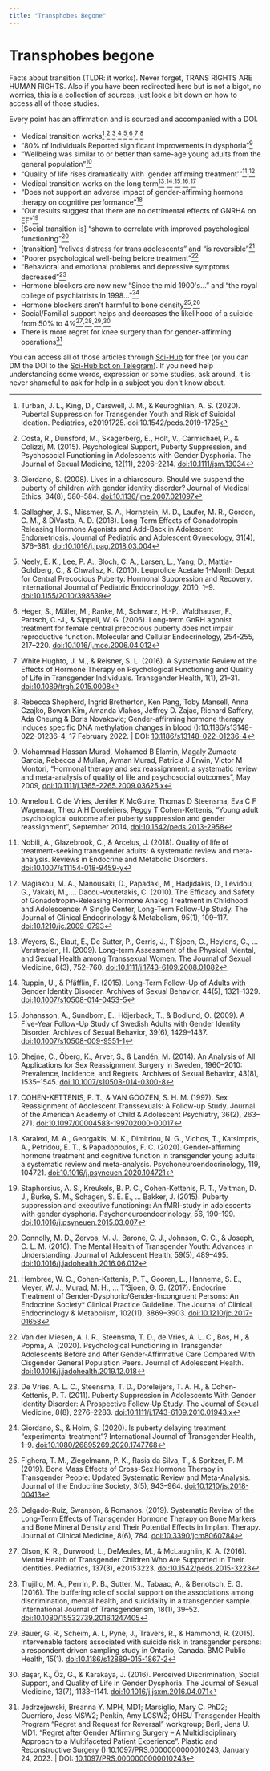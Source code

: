 ```yaml
---
title: "Transphobes Begone"
---
```


# Transphobes begone

Facts about transition (TLDR: it works). Never forget, TRANS RIGHTS ARE HUMAN RIGHTS. Also if you have been redirected here but is not a bigot, no worries, this is a collection of sources, just look a bit down on how to access all of those studies.

Every point has an affirmation and is sourced and accompanied with a DOI.

- Medical transition works[^1]·[^2]·[^3]·[^4]·[^5]·[^6]·[^7]·[^31]
- “80% of Individuals Reported significant improvements in dysphoria”[^8]
- “Wellbeing was similar to or better than same-age young adults from the general population”[^9]
- “Quality of life rises dramatically with 'gender affirming treatment'”[^10]·[^11]
- Medical transition works on the long term[^12]·[^13]·[^14]·[^15]·[^16]
- “Does not support an adverse impact of gender-affirming hormone therapy on cognitive performance”[^17]
- “Our results suggest that there are no detrimental effects of GNRHA on EF”[^18]
- [Social transition is] “shown to correlate with improved psychological functioning”[^19]
- [transition] “relives distress for trans adolescents” and “is reversible”[^20]
- “Poorer psychological well-being before treatment”[^21]
- “Behavioral and emotional problems and depressive symptoms decreased”[^22]
- Hormone blockers are now new “Since the mid 1900's…” and “the royal college of psychiatrists in 1998…”[^23]
- Hormone blockers aren't harmful to bone density[^24]·[^25]
- Social/Familial support helps and decreases the likelihood of a suicide from 50% to 4%[^26]·[^27]·[^28]·[^29]
- There is more regret for knee surgery than for gender-affirming operations[^30]

You can access all of those articles through [Sci-Hub](https://sci-hub.se/) for free (or you can DM the DOI to the [Sci-Hub bot on Telegram](https://t.me/scihubot)). If you need help understanding some words, expression or some studies, ask around, it is never shameful to ask for help in a subject you don't know about.

[^1]: Turban, J. L., King, D., Carswell, J. M., & Keuroghlian, A. S. (2020). Pubertal Suppression for Transgender Youth and Risk of Suicidal Ideation. Pediatrics, e20191725. doi:10.1542/peds.2019-1725
[^2]: Costa, R., Dunsford, M., Skagerberg, E., Holt, V., Carmichael, P., & Colizzi, M. (2015). Psychological Support, Puberty Suppression, and Psychosocial Functioning in Adolescents with Gender Dysphoria. The Journal of Sexual Medicine, 12(11), 2206–2214. [doi:10.1111/jsm.13034](https://doi.org/10.1111/jsm.13034)
[^3]: Giordano, S. (2008). Lives in a chiaroscuro. Should we suspend the puberty of children with gender identity disorder? Journal of Medical Ethics, 34(8), 580–584. [doi:10.1136/jme.2007.021097](https://doi.org/10.1136/jme.2007.021097)
[^4]: Gallagher, J. S., Missmer, S. A., Hornstein, M. D., Laufer, M. R., Gordon, C. M., & DiVasta, A. D. (2018). Long-Term Effects of Gonadotropin-Releasing Hormone Agonists and Add-Back in Adolescent Endometriosis. Journal of Pediatric and Adolescent Gynecology, 31(4), 376–381. [doi:10.1016/j.jpag.2018.03.004](https://doi.org/10.1016/j.jpag.2018.03.004)
[^5]: Neely, E. K., Lee, P. A., Bloch, C. A., Larsen, L., Yang, D., Mattia-Goldberg, C., & Chwalisz, K. (2010). Leuprolide Acetate 1-Month Depot for Central Precocious Puberty: Hormonal Suppression and Recovery. International Journal of Pediatric Endocrinology, 2010, 1–9. [doi:10.1155/2010/398639](https://doi.org/10.1155/2010/398639)
[^6]: Heger, S., Müller, M., Ranke, M., Schwarz, H.-P., Waldhauser, F., Partsch, C.-J., & Sippell, W. G. (2006). Long-term GnRH agonist treatment for female central precocious puberty does not impair reproductive function. Molecular and Cellular Endocrinology, 254-255, 217–220. [doi:10.1016/j.mce.2006.04.012](https://doi.org/10.1016/j.mce.2006.04.012)
[^7]: White Hughto, J. M., & Reisner, S. L. (2016). A Systematic Review of the Effects of Hormone Therapy on Psychological Functioning and Quality of Life in Transgender Individuals. Transgender Health, 1(1), 21–31. [doi:10.1089/trgh.2015.0008](https://doi.org/10.1089/trgh.2015.0008)
[^8]: Mohammad Hassan Murad, Mohamed B Elamin, Magaly Zumaeta Garcia, Rebecca J Mullan, Ayman Murad, Patricia J Erwin, Victor M Montori, “Hormonal therapy and sex reassignment: a systematic review and meta-analysis of quality of life and psychosocial outcomes”, May 2009, [doi:10.1111/j.1365-2265.2009.03625.x](https://doi.org/10.1111/j.1365-2265.2009.03625.x)
[^9]: Annelou L C de Vries, Jenifer K McGuire, Thomas D Steensma, Eva C F Wagenaar, Theo A H Doreleijers, Peggy T Cohen-Kettenis, “Young adult psychological outcome after puberty suppression and gender reassignment”, September 2014, [doi:10.1542/peds.2013-2958](https://doi.org/10.1542/peds.2013-2958)
[^10]: Nobili, A., Glazebrook, C., & Arcelus, J. (2018). Quality of life of treatment-seeking transgender adults: A systematic review and meta-analysis. Reviews in Endocrine and Metabolic Disorders. [doi:10.1007/s11154-018-9459-y](https://doi.org/10.1007/s11154-018-9459-y)
[^11]: Magiakou, M. A., Manousaki, D., Papadaki, M., Hadjidakis, D., Levidou, G., Vakaki, M., … Dacou-Voutetakis, C. (2010). The Efficacy and Safety of Gonadotropin-Releasing Hormone Analog Treatment in Childhood and Adolescence: A Single Center, Long-Term Follow-Up Study. The Journal of Clinical Endocrinology & Metabolism, 95(1), 109–117. [doi:10.1210/jc.2009-0793](https://doi.org/10.1210/jc.2009-0793)
[^12]: Weyers, S., Elaut, E., De Sutter, P., Gerris, J., T’Sjoen, G., Heylens, G., … Verstraelen, H. (2009). Long-term Assessment of the Physical, Mental, and Sexual Health among Transsexual Women. The Journal of Sexual Medicine, 6(3), 752–760. [doi:10.1111/j.1743-6109.2008.01082](https://doi.org/10.1111/j.1743-6109.2008.01082)
[^13]: Ruppin, U., & Pfäfflin, F. (2015). Long-Term Follow-Up of Adults with Gender Identity Disorder. Archives of Sexual Behavior, 44(5), 1321–1329. [doi:10.1007/s10508-014-0453-5](https://doi.org/10.1007/s10508-014-0453-5)
[^14]: Johansson, A., Sundbom, E., Höjerback, T., & Bodlund, O. (2009). A Five-Year Follow-Up Study of Swedish Adults with Gender Identity Disorder. Archives of Sexual Behavior, 39(6), 1429–1437. [doi:10.1007/s10508-009-9551-1](https://doi.org/10.1007/s10508-009-9551-1)
[^15]: Dhejne, C., Öberg, K., Arver, S., & Landén, M. (2014). An Analysis of All Applications for Sex Reassignment Surgery in Sweden, 1960–2010: Prevalence, Incidence, and Regrets. Archives of Sexual Behavior, 43(8), 1535–1545. [doi:10.1007/s10508-014-0300-8](https://doi.org/10.1007/s10508-014-0300-8)
[^16]: COHEN-KETTENIS, P. T., & VAN GOOZEN, S. H. M. (1997). Sex Reassignment of Adolescent Transsexuals: A Follow-up Study. Journal of the American Academy of Child & Adolescent Psychiatry, 36(2), 263–271. [doi:10.1097/00004583-199702000-00017](https://doi.org/10.1097/00004583-199702000-00017)
[^17]: Karalexi, M. A., Georgakis, M. K., Dimitriou, N. G., Vichos, T., Katsimpris, A., Petridou, E. T., & Papadopoulos, F. C. (2020). Gender-affirming hormone treatment and cognitive function in transgender young adults: a systematic review and meta-analysis. Psychoneuroendocrinology, 119, 104721. [doi:10.1016/j.psyneuen.2020.104721](https://doi.org/10.1016/j.psyneuen.2020.104721)
[^18]: Staphorsius, A. S., Kreukels, B. P. C., Cohen-Kettenis, P. T., Veltman, D. J., Burke, S. M., Schagen, S. E. E., … Bakker, J. (2015). Puberty suppression and executive functioning: An fMRI-study in adolescents with gender dysphoria. Psychoneuroendocrinology, 56, 190–199. [doi:10.1016/j.psyneuen.2015.03.007](https://doi.org/10.1016/j.psyneuen.2015.03.007)
[^19]: Connolly, M. D., Zervos, M. J., Barone, C. J., Johnson, C. C., & Joseph, C. L. M. (2016). The Mental Health of Transgender Youth: Advances in Understanding. Journal of Adolescent Health, 59(5), 489–495. [doi:10.1016/j.jadohealth.2016.06.012](https://doi.org/10.1016/j.jadohealth.2016.06.012)
[^20]: Hembree, W. C., Cohen-Kettenis, P. T., Gooren, L., Hannema, S. E., Meyer, W. J., Murad, M. H., … T’Sjoen, G. G. (2017). Endocrine Treatment of Gender-Dysphoric/Gender-Incongruent Persons: An Endocrine Society\* Clinical Practice Guideline. The Journal of Clinical Endocrinology & Metabolism, 102(11), 3869–3903. [doi:10.1210/jc.2017-01658](https://doi.org/10.1210/jc.2017-01658)
[^21]: Van der Miesen, A. I. R., Steensma, T. D., de Vries, A. L. C., Bos, H., & Popma, A. (2020). Psychological Functioning in Transgender Adolescents Before and After Gender-Affirmative Care Compared With Cisgender General Population Peers. Journal of Adolescent Health. [doi:10.1016/j.jadohealth.2019.12.018](https://doi.org/10.1016/j.jadohealth.2019.12.018)
[^22]: De Vries, A. L. C., Steensma, T. D., Doreleijers, T. A. H., & Cohen‐Kettenis, P. T. (2011). Puberty Suppression in Adolescents With Gender Identity Disorder: A Prospective Follow‐Up Study. The Journal of Sexual Medicine, 8(8), 2276–2283. [doi:10.1111/j.1743-6109.2010.01943.x](https://doi.org/10.1111/j.1743-6109.2010.01943.x)
[^23]: Giordano, S., & Holm, S. (2020). Is puberty delaying treatment “experimental treatment”? International Journal of Transgender Health, 1–9. [doi:10.1080/26895269.2020.1747768](https://doi.org/10.1080/26895269.2020.1747768)
[^24]: Fighera, T. M., Ziegelmann, P. K., Rasia da Silva, T., & Spritzer, P. M. (2019). Bone Mass Effects of Cross-Sex Hormone Therapy in Transgender People: Updated Systematic Review and Meta-Analysis. Journal of the Endocrine Society, 3(5), 943–964. [doi:10.1210/js.2018-00413](https://doi.org/10.1210/js.2018-00413)
[^25]: Delgado-Ruiz, Swanson, & Romanos. (2019). Systematic Review of the Long-Term Effects of Transgender Hormone Therapy on Bone Markers and Bone Mineral Density and Their Potential Effects in Implant Therapy. Journal of Clinical Medicine, 8(6), 784. [doi:10.3390/jcm8060784](https://doi.org/10.3390/jcm8060784)
[^26]: Olson, K. R., Durwood, L., DeMeules, M., & McLaughlin, K. A. (2016). Mental Health of Transgender Children Who Are Supported in Their Identities. Pediatrics, 137(3), e20153223. [doi:10.1542/peds.2015-3223](https://doi.org/10.1542/peds.2015-3223)
[^27]: Trujillo, M. A., Perrin, P. B., Sutter, M., Tabaac, A., & Benotsch, E. G. (2016). The buffering role of social support on the associations among discrimination, mental health, and suicidality in a transgender sample. International Journal of Transgenderism, 18(1), 39–52. [doi:10.1080/15532739.2016.1247405](https://doi.org/10.1080/15532739.2016.1247405)
[^28]: Bauer, G. R., Scheim, A. I., Pyne, J., Travers, R., & Hammond, R. (2015). Intervenable factors associated with suicide risk in transgender persons: a respondent driven sampling study in Ontario, Canada. BMC Public Health, 15(1). [doi:10.1186/s12889-015-1867-2](https://doi.org/10.1186/s12889-015-1867-2)
[^29]: Başar, K., Öz, G., & Karakaya, J. (2016). Perceived Discrimination, Social Support, and Quality of Life in Gender Dysphoria. The Journal of Sexual Medicine, 13(7), 1133–1141. [doi:10.1016/j.jsxm.2016.04.071](https://doi.org/10.1016/j.jsxm.2016.04.071)
[^30]: Jedrzejewski, Breanna Y. MPH, MD1; Marsiglio, Mary C. PhD2; Guerriero, Jess MSW2; Penkin, Amy LCSW2; OHSU Transgender Health Program “Regret and Request for Reversal” workgroup; Berli, Jens U. MD1. “Regret after Gender Affirming Surgery – A Multidisciplinary Approach to a Multifaceted Patient Experience”. Plastic and Reconstructive Surgery ():10.1097/PRS.0000000000010243, January 24, 2023. | DOI: [10.1097/PRS.0000000000010243](https://doi.org/10.1097/PRS.0000000000010243)
[^31]: Rebecca Shepherd, Ingrid Bretherton, Ken Pang, Toby Mansell, Anna Czajko, Bowon Kim, Amanda Vlahos, Jeffrey D. Zajac, Richard Saffery, Ada Cheung & Boris Novakovic; Gender-affirming hormone therapy induces specific DNA methylation changes in blood ():10.1186/s13148-022-01236-4, 17 February 2022. | DOI: [10.1186/s13148-022-01236-4](https://doi.org/10.1186/s13148-022-01236-4)
